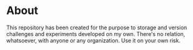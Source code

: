 # About

This repository has been created for the purpose to storage and version challenges and experiments developed on my own. There's no relation, whatsoever, with anyone or any organization. Use it on your own risk.